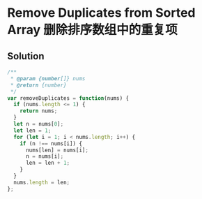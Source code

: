 # Remove Duplicates from Sorted Array 删除排序数组中的重复项

## Solution

```js
/**
 * @param {number[]} nums
 * @return {number}
 */
var removeDuplicates = function(nums) {
  if (nums.length <= 1) {
    return nums;
  }
  let n = nums[0];
  let len = 1;
  for (let i = 1; i < nums.length; i++) {
    if (n !== nums[i]) {
      nums[len] = nums[i];
      n = nums[i];
      len = len + 1;
    }
  }
  nums.length = len;
};
```
